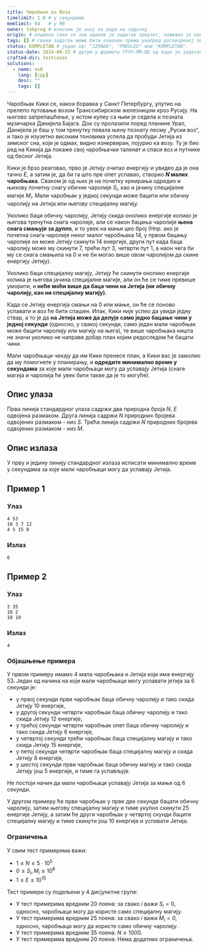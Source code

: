 ```yaml
---
title: Чаробњак из Воза
timelimit: 1.0 # у секундама
memlimit: 64   # y MB
owner: takprog # власник је онај ко ради на задатку
origin: # опционо (ако се зна одакле је задатак преузет, пожељно је навести извор)
tags: [] # сваки задатак може бити означен према унапред договореној листи ознака
status: KOMPLETAN # један од: "IZRADA", "PREGLED" или "KOMPLETAN".
status-date: 2024-08-15 # датум у формату YYYY-MM-DD од када је задатак у наведеном статусу
crafted-dir: testcases
solutions:
  - name: ex0
    lang: [cpp]
    desc: ""
    tags: []
---
```


Чаробњак Кики се, након боравка у Санкт Петербургу, упутио на прелепо путовање возом Транссибирском железницом кроз Русију. На његово запрепашћење, у истом купеу са њим је седела и позната музичарка Данијела Бајага. Док су пролазили поред планине Урал, Данијела је баш у том тренутку певала њену познату песму „Руски воз“, и тако је изузетно високим тоновима успела да пробуди Јетија из зимског сна, који је одмах, видно изнервиран, појурио ка возу. Ту је био ред на Кикија да покаже свој чаробњачки таленат и спаси воз и путнике од бесног Јетија.

Кики је брзо реаговао, прво је Јетију очитао енергију и увидео да је она тачно $Е$, а затим је, да би га што пре опет успавао, створио **$N$ малих чаробњака**. Сваком је од њих је на почетку креирања одредио и њихову почетну снагу обичне чаролије $S_i$, као и јачину специјалне магије $M_i$. Мали чаробњак у једној секунди може бацити или обичну чаролију на Јетија или његову специјалну магију.

Уколико баци обичну чаролију, Јетију скида онолико енергије колико је његова тренутна снага чаролије, али се након бацања чаролије **њена снага смањује за дупло**, и то увек на мањи цео број (Нпр. ако је почетна снага чаролије неког малог чаробњака 14, у првом бацању чаролије он може Јетију скинути 14 енергије, други пут када баца чаролију може му скинути 7, трећи пут 3, четврти пут 1, а наон чега би му се снага смањила на 0 и не би могао више овом чаролијом да скине енергију Јетију).

Уколико баци специјалну магију, Јетију ће скинути онолико енергије колика је његова јачина специјалне магије, али он ће се тиме превише уморити, и **неће моћи више да баца чини на Јетија (ни обичну чаролију, као ни специјалну магију).**

Када се Јетију енергија смањи на 0 или мање, он ће се поново успавати и воз ће бити спашен. Ипак, Кики није успео да увиди једну ствар, а то је да **на Јетија може да делује само једно бацање чини у једној секунди** (односно, у свакој секунди, само један мали чаробњак може бацити чаролију или магију на њега), те више чаробњака ништа не значи уколико не направе добар план којим редоследом ће бацати чини. 

Мали чаробњаци чекају да им Кики пренесе план, а Кики вас је замолио да му помогнете у планирању, и **одредите минимално време у секундама** за које мали чаробњаци могу да успавају Јетија (снаге магија и чаролија ће увек бити такве да је то могуће).

## Опис улаза

Прва линија стандардног улаза садржи два природна броја $N$, $E$ одвојена размаком. Друга линија садржи $N$ природних бројева одвојених размаком - низ $S$. Трећа линија садржи $N$ природних бројева одвојених размаком - низ $М$.

## Опис излаза

У прву и једину линију стандардног излаза исписати минимално време у секундама за које мали чаробњаци могу да успавају Јетија.

## Пример 1

### Улаз

~~~
4 53
10 3 7 12
4 5 15 8
~~~

### Излаз

~~~
6
~~~

## Пример 2

### Улаз

~~~
2 35
10 2
10 10
~~~

### Излаз

~~~
4
~~~

### Објашњење примера

У првом примеру имамо 4 мала чаробњака и Јетија који има енергију 53. Један од начина на који мали чаробњаци могу успавати јетија за 6 секунди је:

- у првој секунди први чаробњак баца обичну чаролију и тако скида Јетију 10 енергије,
- у другој секунди четврти чаробњак баца обичну чаролију и тако скида Јетију 12 енергије,
- у трећој секунди четврти чаробњак опет баца обичну чаролију и тако скида Јетију 6 енергије,
- у четвртој секунди трећи чаробњак баца специјалну магију и тако скида Јетију 15 енергије,
- у петој секунди четврти чаробњак баца специјалну магију и скида Јетију 8 енергије,
- у шестој секунди први чаробњак баца обичну магију и тако скида Јетију још 5 енергије, и тиме га успављује.

Не постоји начин да мали чаробњаци успавају Јетија за мање од 6 секунди.

У другом примеру ће први чаробњак у прве две секунде бацати обичну чаролију, затим његову специјалну магију и тиме укупно скинути 25 енергије Јетију, а затим ће други чаробњак у четвртој скунди бацити специјалну магију и тиме скинути још 10 енергије и успавати Јетија.

### Ограничења

У свим тест примерима важи:

* $1 \leq N \leq 5 \cdot 10^5$
* $0 \leq S_i, M_i \leq 10^6$
* $1 \leq E \leq 10^{15}$

Тест примери су подељени у 4 дисјунктне групе:

* У тест примерима вредним 20 поена: за свако $i$ важи $S_i = 0$, односно, чаробњаци могу да користе само специјалну магију.
* У тест примерима вредним 25 поена: за свако $i$ важи $М_i = 0$, односно, чаробњаци могу да користе само обичну чаролију.
* У тест примерима вредним 35 поена: $N \leq 1000$.
* У тест примерима вредним 20 поена: Нема додатних ограничења.
